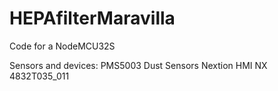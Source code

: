 # HEPAfilterMaravilla
Code for a NodeMCU32S

Sensors and devices:
PMS5003 Dust Sensors
Nextion HMI NX 4832T035_011
